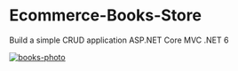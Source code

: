 
<h1 align="left">
  Ecommerce-Books-Store
</h1>

Build a simple CRUD application ASP.NET Core  MVC  .NET 6


 
<a href="https://github.com/itsyst/ecommerce-books-store">
 <img src="https://i.ibb.co/RPtq7hw/books-photo.png" alt="books-photo" border="0"> 
</a>

 

  

